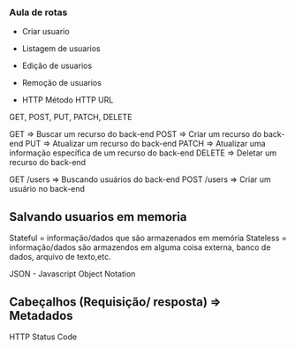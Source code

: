 ### Aula de rotas

- Criar usuario
- Listagem de usuarios
- Edição de usuarios
- Remoção de usuarios

- HTTP
  Método HTTP
  URL

GET, POST, PUT, PATCH, DELETE

GET => Buscar um recurso do back-end
POST => Criar um recurso do back-end
PUT => Atualizar um recurso do back-end
PATCH => Atualizar uma informação específica de um recurso do back-end
DELETE => Deletar um recurso do back-end

GET /users => Buscando usuários do back-end
POST /users => Criar um usuário no back-end

## Salvando usuarios em memoria

Stateful = informação/dados que são armazenados em memória 
Stateless = informação/dados são armazendos em alguma coisa externa, banco de dados, arquivo de texto,etc.

JSON - Javascript Object Notation

## Cabeçalhos (Requisição/ resposta) => Metadados

HTTP Status Code 
